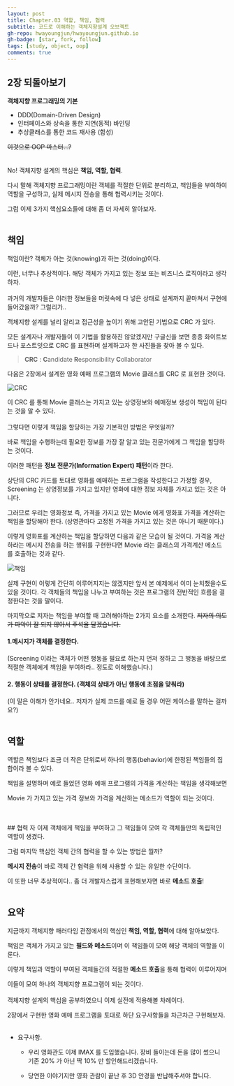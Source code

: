 ```yaml
---
layout: post
title: Chapter.03 역할, 책임, 협력
subtitle: 코드로 이해하는 객체지향설계 오브젝트
gh-repo: hwayoungjun/hwayoungjun.github.io
gh-badge: [star, fork, follow]
tags: [study, object, oop]
comments: true
---
```


## 2장 되돌아보기
**객체지향 프로그래밍의 기본**
- DDD(Domain-Driven Design)
- 인터페이스와 상속을 통한 지연(동적) 바인딩       
- 추상클래스를 통한 코드 재사용 (합성)

~~이것으로 OOP 마스터...?~~
<br>
<br>
<br>
No! 객체지향 설계의 핵심은 **책임, 역할, 협력**.

다시 말해 객체지향 프로그래밍이란
객체를 적절한 단위로 분리하고, 책임들을 부여하여 역할을 구성하고, 실제 메시지 전송을 통해 협력시키는 것이다.

그럼 이제 3가지 핵심요소들에 대해 좀 더 자세히 알아보자.
<br>
<br>
## 책임
책임이란? 객체가 아는 것(knowing)과 하는 것(doing)이다.

이런, 너무나 추상적이다. 해당 객체가 가지고 있는 정보 또는 비즈니스 로직이라고 생각하자.
<br>
<br>
과거의 개발자들은 이러한 정보들을 머릿속에 다 넣은 상태로 설계까지 끝마쳐서 구현에 들어갔을까? 그럴리가..

객체지향 설계를 널리 알리고 접근성을 높이기 위해 고안된 기법으로 CRC 가 있다. 

모든 설계자나 개발자들이 이 기법을 활용하진 않았겠지만 구글신을 보면 종종 화이트보드나 포스트잇으로 CRC 를 표현하며 설계하고자 한 사진들을 찾아 볼 수 있다.

> **CRC** : **C**andidate **R**esponsibility **C**ollaborator

다음은 2장에서 설계한 영화 예매 프로그램의 Movie 클래스를 CRC 로 표현한 것이다.

![CRC](https://hwayoungjun.github.io/img/CRC.png)

이 CRC 를 통해 Movie 클래스는 가지고 있는 상영정보와 예매정보 생성이 책임이 된다는 것을 알 수 있다.
<br>
<br>
그렇다면 이렇게 책임을 할당하는 가장 기본적인 방법은 무엇일까?

바로 책임을 수행하는데 필요한 정보를 가장 잘 알고 있는 전문가에게 그 책임을 할당하는 것이다.

이러한 패턴을 **정보 전문가(Information Expert) 패턴**이라 한다.

상단의 CRC 카드를 토대로 영화를 예매하는 프로그램을 작성한다고 가정할 경우, Screening 는 상영정보를 가지고 있지만 영화에 대한 정보 자체를 가지고 있는 것은 아니다. 

그러므로 우리는 영화정보 즉, 가격을 가지고 있는 Movie 에게 영화표 가격을 계산하는 책임을 할당해야 한다. (상영관마다 고정된 가격을 가지고 있는 것은 아니기 때문이다.)

이렇게 영화표를 계산하는 책임을 할당하면 다음과 같은 모습이 될 것이다. 가격을 계산하라는 메시지 전송을 하는 행위를 구현한다면 Movie 라는 클래스의 가격계산 메소드를 호출하는 것과 같다.

![책임](https://hwayoungjun.github.io/img/책임.PNG)

실제 구현이 이렇게 간단히 이루어지지는 않겠지만 앞서 본 예제에서 이미 눈치챘을수도 있을 것이다. 각 객체들의 책임을 나누고 부여하는 것은 프로그램의 전반적인 흐름을 결정한다는 것을 말이다. 

마지막으로 저자는 책임을 부여할 때 고려해야하는 2가지 요소를 소개한다. ~~저자의 의도가 파악이 잘 되지 않아서 주석을 달겠습니다.~~

#### 1.메시지가 객체를 결정한다.
(Screening 이라는 객체가 어떤 행동을 필요로 하는지 먼저 정하고 그 행동을 바탕으로 적절한 객체에게 책임을 부여하라.. 정도로 이해했습니다.)

#### 2. 행동이 상태를 결정한다. (객체의 상태가 아닌 행동에 초점을 맞춰라)
(이 말은 이해가 안가네요.. 저자가 실제 코드를 예로 들 경우 어떤 케이스를 말하는 걸까요?)
<br>
<br>
## 역할
역할은 책임보다 조금 더 작은 단위로써 하나의 행동(behavior)에 한정된 책임들의 집합이라 볼 수 있다.

책임을 설명하며 예로 들었던 영화 예매 프로그램의 가격을 계산하는 책임을 생각해보면

Movie 가 가지고 있는 가격 정보와 가격을 계산하는 메소드가 역할이 되는 것이다. 


<br>
<br>
## 협력
자 이제 객체에게 책임을 부여하고 그 책임들이 모여 각 객체들만의 독립적인 역할이 생겼다. 

그럼 마지막 핵심인 객체 간의 협력을 할 수 있는 방법은 뭘까?

**메시지 전송**이 바로 객체 간 협력을 위해 사용할 수 있는 유일한 수단이다.

이 또한 너무 추상적이다.. 좀 더 개발자스럽게 표현해보자면 바로 **메소드 호출**!
<br>
<br>


## 요약
지금까지 객체지향 패러다임 관점에서의 핵심인 **책임, 역할, 협력**에 대해 알아보았다.

책임은 객체가 가지고 있는 **필드와 메소드**이며 이 책임들이 모여 해당 객체의 역할을 이룬다.

이렇게 책임과 역할이 부여된 객체들간의 적절한 **메소드 호출**을 통해 협력이 이루어지며

이들이 모여 하나의 객체지향 프로그램이 되는 것이다.
<br>
<br>
객체지향 설계의 핵심을 공부하였으니 이제 실전에 적용해볼 차례이다.

2장에서 구현한 영화 예매 프로그램을 토대로 하단 요구사항들을 차근차근 구현해보자.
<br>
<br>
- 요구사항.

  + 우리 영화관도 이제 IMAX 를 도입했습니다. 장비 들이는데 돈을 많이 썼으니 기존 20% 가 아닌 딱 10% 만 할인해드리겠습니다.
  
  + 당연한 이야기지만 영화 관람이 끝난 후 3D 안경을 반납해주셔야 합니다.

